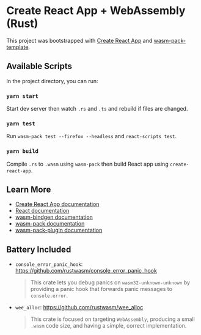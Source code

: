# Create React App + WebAssembly (Rust)

This project was bootstrapped with [Create React App](https://github.com/facebook/create-react-app) and [wasm-pack-template](https://github.com/rustwasm/wasm-pack-template).

## Available Scripts

In the project directory, you can run:

### `yarn start`

Start dev server then watch `.rs` and `.ts` and rebuild if files are changed.

### `yarn test`

Run `wasm-pack test --firefox --headless` and `react-scripts test`.

### `yarn build`

Compile `.rs` to `.wasm` using `wasm-pack` then build React app using `create-react-app`.

## Learn More

- [Create React App documentation](https://facebook.github.io/create-react-app/docs/getting-started)
- [React documentation](https://reactjs.org/)
- [wasm-bindgen documentation](https://rustwasm.github.io/docs/wasm-bindgen/)
- [wasm-pack documentation](https://rustwasm.github.io/docs/wasm-pack/)
- [wasm-pack-plugin documentation](https://github.com/wasm-tool/wasm-pack-plugin)

## Battery Included

- `console_error_panic_hook`: https://github.com/rustwasm/console_error_panic_hook
  > This crate lets you debug panics on `wasm32-unknown-unknown` by providing a panic hook that forwards panic messages to `console.error`.
- `wee_alloc`: https://github.com/rustwasm/wee_alloc
  > This crate is focused on targeting `WebAssembly`, producing a small `.wasm` code size, and having a simple, correct implementation.
